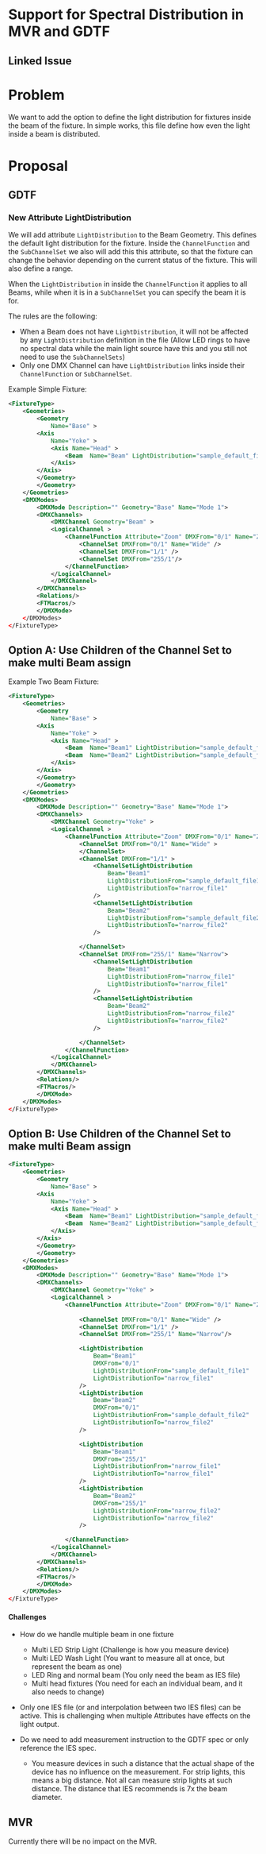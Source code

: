 # Support for Spectral Distribution in MVR and GDTF

## Linked Issue


# Problem

We want to add the option to define the light distribution for fixtures inside the beam of the fixture. In simple works, this file define how even the light inside a beam is distributed.

# Proposal


## GDTF

### New Attribute LightDistribution

We will add attribute `LightDistribution` to the Beam Geometry. This defines the default light distribution for the fixture. 
Inside the `ChannelFunction` and the `SubChannelSet` we also will add this this attribute, so that the fixture can change the behavior depending on the current status of the fixture. This will also define a range.

When the `LightDistribution` in inside the `ChannelFunction` it applies to all Beams, while when it is in a `SubChannelSet` you can specify the beam it is for.

The rules are the following:
- When a Beam does not have `LightDistribution`, it will not be affected by any `LightDistribution` definition in the file (Allow LED rings to have no spectral data while the main light source have this and you still not need to use the `SubChannelSets`)
- Only one DMX Channel can have `LightDistribution` links inside their `ChannelFunction` or `SubChannelSet`.

Example Simple Fixture:

``` xml
<FixtureType>
    <Geometries>
        <Geometry 
            Name="Base" >
        <Axis
            Name="Yoke" >
            <Axis Name="Head" >
                <Beam  Name="Beam" LightDistribution="sample_default_file"/>
            </Axis>
        </Axis>
        </Geometry>
        </Geometry>
    </Geometries>
    <DMXModes>
        <DMXMode Description="" Geometry="Base" Name="Mode 1">
        <DMXChannels>
            <DMXChannel Geometry="Beam" >
            <LogicalChannel >
                <ChannelFunction Attribute="Zoom" DMXFrom="0/1" Name="Zoom 1" PhysicalFrom="45" PhysicalTo="5" LightDistributionFrom="sample_default_file" LightDistributionTo="narrow_file"/>
                    <ChannelSet DMXFrom="0/1" Name="Wide" />
                    <ChannelSet DMXFrom="1/1" />
                    <ChannelSet DMXFrom="255/1"/>
                </ChannelFunction>
            </LogicalChannel>
            </DMXChannel>
        </DMXChannels>
        <Relations/>
        <FTMacros/>
        </DMXMode>
    </DMXModes>
</FixtureType>
```

## Option A: Use Children of the Channel Set to make multi Beam assign

Example Two Beam Fixture: 

``` xml
<FixtureType>
    <Geometries>
        <Geometry 
            Name="Base" >
        <Axis
            Name="Yoke" >
            <Axis Name="Head" >
                <Beam  Name="Beam1" LightDistribution="sample_default_file1"/>
                <Beam  Name="Beam2" LightDistribution="sample_default_file2"/>
            </Axis>
        </Axis>
        </Geometry>
        </Geometry>
    </Geometries>
    <DMXModes>
        <DMXMode Description="" Geometry="Base" Name="Mode 1">
        <DMXChannels>
            <DMXChannel Geometry="Yoke" >
            <LogicalChannel >
                <ChannelFunction Attribute="Zoom" DMXFrom="0/1" Name="Zoom 1" PhysicalFrom="45" PhysicalTo="5">
                    <ChannelSet DMXFrom="0/1" Name="Wide" >
                    </ChannelSet>
                    <ChannelSet DMXFrom="1/1" >
                        <ChannelSetLightDistribution
                            Beam="Beam1"
                            LightDistributionFrom="sample_default_file1"
                            LightDistributionTo="narrow_file1"
                        />
                        <ChannelSetLightDistribution
                            Beam="Beam2"
                            LightDistributionFrom="sample_default_file2"
                            LightDistributionTo="narrow_file2"
                        />

                    </ChannelSet>
                    <ChannelSet DMXFrom="255/1" Name="Narrow">
                        <ChannelSetLightDistribution
                            Beam="Beam1"
                            LightDistributionFrom="narrow_file1"
                            LightDistributionTo="narrow_file1"
                        />
                        <ChannelSetLightDistribution
                            Beam="Beam2"
                            LightDistributionFrom="narrow_file2"
                            LightDistributionTo="narrow_file2"
                        />

                    </ChannelSet>
                </ChannelFunction>
            </LogicalChannel>
            </DMXChannel>
        </DMXChannels>
        <Relations/>
        <FTMacros/>
        </DMXMode>
    </DMXModes>
</FixtureType>
```

## Option B: Use Children of the Channel Set to make multi Beam assign


``` xml
<FixtureType>
    <Geometries>
        <Geometry 
            Name="Base" >
        <Axis
            Name="Yoke" >
            <Axis Name="Head" >
                <Beam  Name="Beam1" LightDistribution="sample_default_file1"/>
                <Beam  Name="Beam2" LightDistribution="sample_default_file2"/>
            </Axis>
        </Axis>
        </Geometry>
        </Geometry>
    </Geometries>
    <DMXModes>
        <DMXMode Description="" Geometry="Base" Name="Mode 1">
        <DMXChannels>
            <DMXChannel Geometry="Yoke" >
            <LogicalChannel >
                <ChannelFunction Attribute="Zoom" DMXFrom="0/1" Name="Zoom 1" PhysicalFrom="45" PhysicalTo="5">
                    
                    <ChannelSet DMXFrom="0/1" Name="Wide" />
                    <ChannelSet DMXFrom="1/1" />
                    <ChannelSet DMXFrom="255/1" Name="Narrow"/>

                    <LightDistribution
                        Beam="Beam1"
                        DMXFrom="0/1" 
                        LightDistributionFrom="sample_default_file1"
                        LightDistributionTo="narrow_file1"
                    />
                    <LightDistribution
                        Beam="Beam2"
                        DMXFrom="0/1" 
                        LightDistributionFrom="sample_default_file2"
                        LightDistributionTo="narrow_file2"
                    />

                    <LightDistribution
                        Beam="Beam1"
                        DMXFrom="255/1"
                        LightDistributionFrom="narrow_file1"
                        LightDistributionTo="narrow_file1"
                    />
                    <LightDistribution
                        Beam="Beam2"
                        DMXFrom="255/1"
                        LightDistributionFrom="narrow_file2"
                        LightDistributionTo="narrow_file2"
                    />

                </ChannelFunction>
            </LogicalChannel>
            </DMXChannel>
        </DMXChannels>
        <Relations/>
        <FTMacros/>
        </DMXMode>
    </DMXModes>
</FixtureType>
```

#### Challenges
- How do we handle multiple beam in one fixture
    - Multi LED Strip Light (Challenge is how you measure device)
    - Multi LED Wash Light (You want to measure all at once, but represent the beam as one)
    - LED Ring and normal beam (You only need the beam as IES file)
    - Multi head fixtures (You need for each an individual beam, and it also needs to change)

- Only one IES file (or and interpolation between two IES files) can be active. This is challenging when multiple Attributes have effects on the light output.

- Do we need to add measurement instruction to the GDTF spec or only reference the IES spec. 
    - You measure devices in such a distance that the actual shape of the device has no influence on the measurement. For strip lights, this means a big distance. Not all can measure strip lights at such distance. The distance that IES recommends is 7x the beam diameter.


## MVR

Currently there will be no impact on the MVR.


